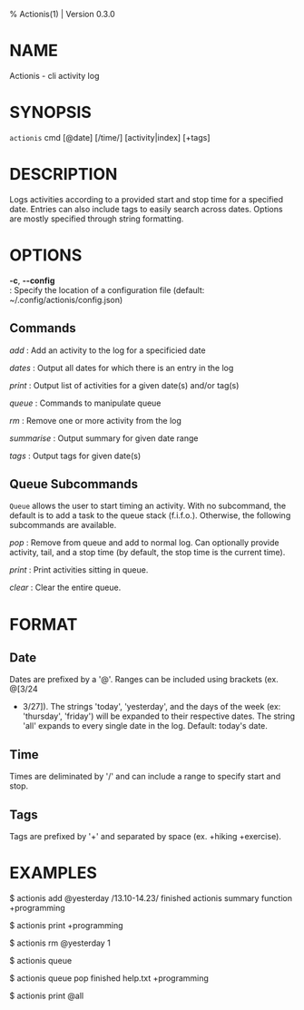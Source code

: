% Actionis(1) | Version 0.3.0

# NAME
Actionis - cli activity log

# SYNOPSIS
`actionis` cmd [@date] [/time/] [activity|index] [+tags]

# DESCRIPTION

Logs activities according to a provided start and stop time for a specified
date. Entries can also include tags to easily search across dates. Options are
mostly specified through string formatting.

# OPTIONS
 **-c**, **--config**    
 : Specify the location of a configuration file (default:
 ~/.config/actionis/config.json)

## Commands
*add*
:   Add an activity to the log for a specificied date

*dates*
:   Output all dates for which there is an entry in the log

*print*
:   Output list of activities for a given date(s) and/or tag(s)

*queue*
:   Commands to manipulate queue

*rm*
:   Remove one or more activity from the log

*summarise*
:   Output summary for given date range

*tags*
:   Output tags for given date(s)

## Queue Subcommands
`Queue` allows the user to start timing an activity. With no subcommand, the default is to add a task to the queue stack (f.i.f.o.). Otherwise, the following subcommands are available.

*pop*
:   Remove from queue and add to normal log. Can optionally provide activity,
tail, and a stop time (by default, the stop time is the current time).

*print*
:   Print activities sitting in queue.

*clear*
:   Clear the entire queue.


# FORMAT
## Date
Dates are prefixed by a '@'. Ranges can be included using brackets (ex. @[3/24
- 3/27]). The strings 'today', 'yesterday', and the days of the week (ex:
'thursday', 'friday') will be expanded to their respective dates. The string
'all' expands to every single date in the log. Default: today's date.

## Time
Times are deliminated by '/' and can include a range to specify start and stop.

## Tags
Tags are prefixed by '+' and separated by space (ex. +hiking +exercise).

# EXAMPLES

$ actionis add @yesterday /13.10-14.23/ finished actionis summary function +programming

$ actionis print +programming

$ actionis rm @yesterday 1

$ actionis queue

$ actionis queue pop finished help.txt +programming

$ actionis print @all
